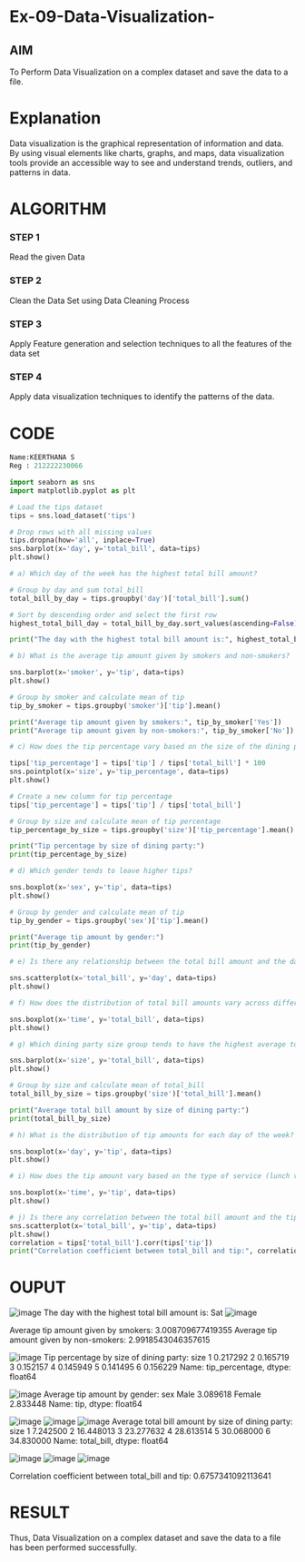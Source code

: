# Ex-09-Data-Visualization-

## AIM
To Perform Data Visualization on a complex dataset and save the data to a file. 

# Explanation
Data visualization is the graphical representation of information and data. By using visual elements like charts, graphs, and maps, data visualization tools provide an accessible way to see and understand trends, outliers, and patterns in data.

# ALGORITHM
### STEP 1
Read the given Data
### STEP 2
Clean the Data Set using Data Cleaning Process
### STEP 3
Apply Feature generation and selection techniques to all the features of the data set
### STEP 4
Apply data visualization techniques to identify the patterns of the data.


# CODE
```py
Name:KEERTHANA S
Reg : 212222230066

import seaborn as sns
import matplotlib.pyplot as plt

# Load the tips dataset
tips = sns.load_dataset('tips')

# Drop rows with all missing values
tips.dropna(how='all', inplace=True)
sns.barplot(x='day', y='total_bill', data=tips)
plt.show()

# a) Which day of the week has the highest total bill amount?

# Group by day and sum total_bill
total_bill_by_day = tips.groupby('day')['total_bill'].sum()

# Sort by descending order and select the first row
highest_total_bill_day = total_bill_by_day.sort_values(ascending=False).index[0]

print("The day with the highest total bill amount is:", highest_total_bill_day)

# b) What is the average tip amount given by smokers and non-smokers?

sns.barplot(x='smoker', y='tip', data=tips)
plt.show()

# Group by smoker and calculate mean of tip
tip_by_smoker = tips.groupby('smoker')['tip'].mean()

print("Average tip amount given by smokers:", tip_by_smoker['Yes'])
print("Average tip amount given by non-smokers:", tip_by_smoker['No'])

# c) How does the tip percentage vary based on the size of the dining party?

tips['tip_percentage'] = tips['tip'] / tips['total_bill'] * 100
sns.pointplot(x='size', y='tip_percentage', data=tips)
plt.show()

# Create a new column for tip percentage
tips['tip_percentage'] = tips['tip'] / tips['total_bill']

# Group by size and calculate mean of tip percentage
tip_percentage_by_size = tips.groupby('size')['tip_percentage'].mean()

print("Tip percentage by size of dining party:")
print(tip_percentage_by_size)

# d) Which gender tends to leave higher tips?

sns.boxplot(x='sex', y='tip', data=tips)
plt.show()

# Group by gender and calculate mean of tip
tip_by_gender = tips.groupby('sex')['tip'].mean()

print("Average tip amount by gender:")
print(tip_by_gender)

# e) Is there any relationship between the total bill amount and the day of the week?

sns.scatterplot(x='total_bill', y='day', data=tips)
plt.show()

# f) How does the distribution of total bill amounts vary across different time periods (lunch vs. dinner)?

sns.boxplot(x='time', y='total_bill', data=tips)
plt.show()

# g) Which dining party size group tends to have the highest average total bill amount?

sns.barplot(x='size', y='total_bill', data=tips)
plt.show()

# Group by size and calculate mean of total_bill
total_bill_by_size = tips.groupby('size')['total_bill'].mean()

print("Average total bill amount by size of dining party:")
print(total_bill_by_size)

# h) What is the distribution of tip amounts for each day of the week?

sns.boxplot(x='day', y='tip', data=tips)
plt.show()

# i) How does the tip amount vary based on the type of service (lunch vs. dinner)?

sns.boxplot(x='time', y='tip', data=tips)
plt.show()

# j) Is there any correlation between the total bill amount and the tip amount?
sns.scatterplot(x='total_bill', y='tip', data=tips)
plt.show()
correlation = tips['total_bill'].corr(tips['tip'])
print("Correlation coefficient between total_bill and tip:", correlation)
```

# OUPUT
![image](https://github.com/harinidq/Ex-08-Data-Visualization_1/assets/113497680/e9d8baee-81c1-4328-9c38-bb7a15aa6d4a)
The day with the highest total bill amount is: Sat
![image](https://github.com/harinidq/Ex-08-Data-Visualization_1/assets/113497680/ee2b688a-bb0f-4d23-b7bb-a77fc3c0f59b)

Average tip amount given by smokers: 3.008709677419355 Average tip amount given by non-smokers: 2.9918543046357615

![image](https://github.com/harinidq/Ex-08-Data-Visualization_1/assets/113497680/1d9b428f-9995-40f3-bf41-1fd95ae2f7e5)
Tip percentage by size of dining party: size 1 0.217292 2 0.165719 3 0.152157 4 0.145949 5 0.141495 6 0.156229 Name: tip_percentage, dtype: float64

![image](https://github.com/harinidq/Ex-08-Data-Visualization_1/assets/113497680/7dc9d8c6-f899-441e-8dd4-b06cc801857c)
Average tip amount by gender: sex Male 3.089618 Female 2.833448 Name: tip, dtype: float64

![image](https://github.com/harinidq/Ex-08-Data-Visualization_1/assets/113497680/14e79e3d-f196-44f9-a3ce-1bc6a9db201c)
![image](https://github.com/harinidq/Ex-08-Data-Visualization_1/assets/113497680/06821995-44ea-4e7c-98c7-4e2e7d6936c9)
![image](https://github.com/harinidq/Ex-08-Data-Visualization_1/assets/113497680/c05e3bff-a7b7-45cf-adc3-0a66602f6b99)
Average total bill amount by size of dining party: size 1 7.242500 2 16.448013 3 23.277632 4 28.613514 5 30.068000 6 34.830000 Name: total_bill, dtype: float64

![image](https://github.com/harinidq/Ex-08-Data-Visualization_1/assets/113497680/30abc00c-cade-4f0b-b964-5b64d4470840)
![image](https://github.com/harinidq/Ex-08-Data-Visualization_1/assets/113497680/47809a72-79c2-49a0-b4fc-93dcb0dc5256)
![image](https://github.com/harinidq/Ex-08-Data-Visualization_1/assets/113497680/5df480ca-4a95-4d28-8acf-49e2443c173e)

Correlation coefficient between total_bill and tip: 0.6757341092113641

# RESULT
Thus, Data Visualization on a complex dataset and save the data to a file has been performed successfully.
